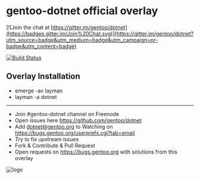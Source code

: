 gentoo-dotnet official overlay
==============================

[![Join the chat at https://gitter.im/gentoo/dotnet](https://badges.gitter.im/Join%20Chat.svg)](https://gitter.im/gentoo/dotnet?utm_source=badge&utm_medium=badge&utm_campaign=pr-badge&utm_content=badge)

[![Build Status](https://travis-ci.org/gentoo/dotnet.png?branch=master)](https://travis-ci.org/gentoo/dotnet)

Overlay Installation
--------------------

 - emerge -av layman
 - layman -a dotnet

<hr/>

 - Join #gentoo-dotnet channel on Freenode
 - Open issues here https://github.com/gentoo/dotnet
 - Add dotnet@gentoo.org to Watching on https://bugs.gentoo.org/userprefs.cgi?tab=email
 - Try to fix upstream issues
 - Fork & Contribute & Pull Request
 - Open requests on https://bugs.gentoo.org with solutions from this overlay

![logo](http://i.imgur.com/4OmyG5d.jpg)
